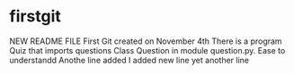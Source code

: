 # firstgit
NEW README FILE
First Git created on November 4th
There is a program Quiz that imports questions Class Question in module question.py.
Ease to understandd
Anothe line added
I added new line
yet another line

